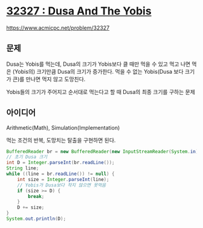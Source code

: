 # [32327 : Dusa And The Yobis](https://www.acmicpc.net/problem/32327)
https://www.acmicpc.net/problem/32327

## 문제
Dusa는 Yobis를 먹는데, Dusa의 크기가 Yobis보다 클 때만 먹을 수 있고 먹고 나면 먹은 (Yobis의) 크기만큼 Dusa의 크기가 증가한다. 먹을 수 없는 Yobis(Dusa 보다 크기가 큰)를 만나면 먹지 않고 도망친다.

Yobis들의 크기가 주어지고 순서대로 먹는다고 할 때 Dusa의 최종 크기를 구하는 문제

## 아이디어
Arithmetic(Math), Simulation(Implementation)

먹는 조건의 반복, 도망치는 탈출을 구현하면 된다.
```java
BufferedReader br = new BufferedReader(new InputStreamReader(System.in));
// 초기 Dusa 크기
int D = Integer.parseInt(br.readLine());
String line;
while ((line = br.readLine()) != null) {
    int size = Integer.parseInt(line);
    // Yobis가 Dusa보다 작지 않으면 못먹음
    if (size >= D) {
        break;
    }
    D += size;
}
System.out.println(D);
```